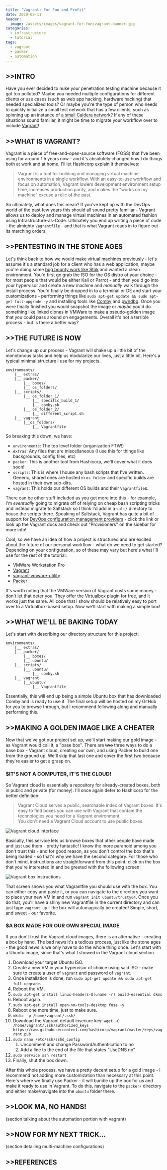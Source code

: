 ```yaml
---
title: "Vagrant: For Fun and Profit"
date: 2020-08-11
header:
  image: /assets/images/vagrant-for-fun/vagrant-banner.jpg
categories:
  - infrastructure
  - tutorial
tags:
  - vagrant
  - packer
  - automation
---
```


## >>INTRO

Have you ever decided to nuke your penetration testing machine because it got too polluted? Maybe you needed multiple configurations for different clients or use cases (such as web app hacking, hardware hacking) that needed specialized tools? Or maybe you're the type of person who needs to quickly initialize a small test network that has a few clients, such as spinning up an instance of [a small Caldera network](https://github.com/mitre/caldera)? If any of these situations sound familiar, it might be time to migrate your workflow over to include [Vagrant](https://www.vagrantup.com/)!

## >>WHAT IS VAGRANT?

Vagrant is a piece of free-and-open-source software (FOSS) that I've been using for around 1.5 years now - and it's absolutely changed how I do things both at work and at home. I'll let Hashicorp explain it themselves:

> Vagrant is a tool for building and managing virtual machine environments in a single workflow. With an easy-to-use workflow and focus on automation, Vagrant lowers development environment setup time, increases production parity, and makes the "works on my machine" excuse a relic of the past.

So ultimately, what does this mean? If you've kept up with the DevOps world of the past few years this should all sound pretty familiar - Vagrant allows us to deploy and manage virtual machines in an automated fashion using Infrastructure-as-Code. Ultimately you end up writing a piece of code - the almighty `Vagrantfile` - and that is what Vagrant reads in to figure out its marching orders.

## >>PENTESTING IN THE STONE AGES

Let's think back to how we would make virtual machines previously - let's assume it's a standard job for a client who has a web application, maybe you're doing some [bug bounty work like Stök](https://www.youtube.com/channel/UCQN2DsjnYH60SFBIA6IkNwg) and wanted a clean environment. You'd first go grab the ISO for the OS distro of your choice - for most people that would be either Kali or Parrot - and then you'd go into your hypervisor and create a new machine and *manually* walk through the install process. You'd finally be dropped in to a terminal or DE and start your customizations - performing things like `sudo apt-get update && sudo apt-get full-upgrade -y` and installing tools like [Comby](https://comby.dev/) and [pwndbg](https://github.com/pwndbg/pwndbg). Once you were finally finished you would snapshot the image or *maybe* you'd do something like linked clones in VMWare to make a pseudo-golden image that you could pass around on engagements. Overall it's not a terrible process - but is there a better way?

## >>THE FUTURE IS NOW

Let's change up our process - Vagrant will shake up a little bit of the monotonous tasks and help us modularize our lives, just a little bit. Here's a typical minimal structure I use for my projects.

```
environments/
    |__ extras/
    |__ packer/
        |__ boxes/
        |__ os_folders/
    |__ scripts/
        |__ os_folder_1/
            |__ specific_build_1/
            |__ comby.sh
        |__ os_folder_2/
            |__ different_script.sh
    |__ vagrant
        |__os_folders/
            |__ Vagrantfile
```

So breaking this down, we have:

* `environments`: The top level folder (organization FTW!)
* `extras`: Any files that are miscellaneous (I use this for things like backgrounds, config files, etc)
* `packer`: This is another tool from Hashicorp, we'll cover what it does soon!
* `scripts`: This is where I house any bash scripts that I've written. Generic, shared ones are hosted in `os_folder` and specific builds are hosted in their own sub-dirs.
* `vagrant`: This holds our different OS builds and their `Vagrantfile`s.

There can be other stuff included as you get more into this - for example, I'm *eventually* going to migrate off of relying on cheap bash scripting tricks and instead migrate to Saltstack so I think I'd add in a `salt/` directory to house the scripts there. Speaking of Saltstack, Vagrant has quite a bit of support for [DevOps configuration management providers](https://www.vagrantup.com/docs) - click the link or look up the Vagrant docs and check out "Provisioners" on the sidebar for more info!

Cool, so we have an idea of how a project is structured and are excited about the future of our personal workflow - what do we need to get started? Depending on your configuration, so of these may vary but here's what I'll use for the rest of the tutorial:

* VMWare Workstation Pro
* [Vagrant](https://vagrantup.com)
* [vagrant-vmware-utility](https://www.vagrantup.com/vmware#buy-now)
* [Packer](https://www.packer.io/)

It's worth noting that the VMWare version of Vagrant costs some money - don't let that deter you. They offer the Virtualbox plugin for free, and it works just the same. All code that I show should be relatively easy to port over to a Virtualbox-based setup. Now we'll start with making a simple box!

## >>WHAT WE'LL BE BAKING TODAY

Let's start with describing our directory structure for this project:

```
environments/
    |__ extras/
    |__ packer/
        |__ boxes/
        |__ ubuntu/
    |__ scripts/
        |__ ubuntu/
            |__ comby.sh
    |__ vagrant
        |__ubuntu/
            |__ Vagrantfile
```

Essentially, this will end up being a simple Ubuntu box that has downloaded Comby and is ready to use it. The final setup will be hosted on my GitHub for you to browse through, but I recommend following along and manually performing this.

## >>MAKING A GOLDEN IMAGE LIKE A CHEATER

Now that we've got our project set up, we'll start making our gold image - as Vagrant would call it, a "base box". There are ~~two~~ three ways to do a base box - Vagrant cloud, creating our own, and using Packer to build one from the ground up. We'll skip that last one and cover the first two because they're easier to get a grasp on.

### $IT'S NOT A COMPUTER, IT'S THE CLOUD!

So Vagrant cloud is essentially a repository for already-created boxes, both in public and private (for money). I'll once again defer to Hashicorp for the better definition:

> Vagrant Cloud serves a public, searchable index of Vagrant boxes. It's easy to find boxes you can use with Vagrant that contain the technologies you need for a Vagrant environment.  
You don't need a Vagrant Cloud account to use public boxes.

![Vagrant cloud interface](../assets/images/vagrant-for-fun/vagrant-cloud.png)

Basically, this service lets us browse boxes that other people have made and just use them - pretty fantastic! I know the more paranoid among you don't trust this - and for good reason, as you don't control the box that's being loaded - so that's why we have the second category. For those who don't mind, instructions are straightforward from this point; click on the box that you're interested in and be greeted with the following screen:

![Vagrant box instructions](../assets/images/vagrant-for-fun/vagrant-cloud-instructions.png)

That screen shows you what Vagrantfile you should use with the box. You can either copy and paste it, or you can navigate to the directory you want to place your new VM in and run `vagrant init ubuntu/trusty64`. Once you do that, you'll have a shiny new Vagrantfile in the current directory and can just type `vagrant up` - the box will automagically be created! Simple, short, and sweet - our favorite.

### $A BOX MADE FOR OUR OWN SPECIAL IMAGE

If you don't trust the Vagrant cloud images, there is an alternative - creating a box by hand. The bad news it's a tedious process, just like the stone ages - the good news is we only have to do the whole thing once. Let's start with a Ubuntu image, since that's what I showed in the Vagrant cloud section.

1. Download your target Ubuntu ISO.
2. Create a new VM in your hypervisor of choice using said ISO - make sure to create a user of `vagrant` and password of `vagrant`.
3. Once installation is done, run `sudo apt-get update && sudo apt-get full-upgrade`.
4. Reboot the VM.
5. `sudo apt-get install linux-headers-$(uname -r) build-essential dkms`
6. Reboot again.
7. `sudo apt-get install open-vm-tools-desktop fuse -y`
8. Reboot one more time, just to make sure.
9. `mkdir -p /home/vagrant/.ssh/`
10. Download the Vagrant default insecure key: `wget -O /home/vagrant/.ssh/authorized_keys https://raw.githubusercontent.com/hashicorp/vagrant/master/keys/vagrant.pub`
11. `sudo nano /etc/ssh/sshd_config`
    1. Uncomment and change PasswordAuthentication to no
    2. Add a line to the end of the file that states "UseDNS no"
12.  `sudo service ssh restart`
13.  Finally, shut the box down.

After this whole process, we have a pretty decent setup for a gold image - I recommend not adding more customization than necessary at this point. Here's where we finally use Packer - it will bundle up the box for us and make it ready to use in Vagrant. To do this, navigate to the `packer/` directory and either make/navigate into the `ubuntu` folder there.

## >>LOOK MA, NO HANDS!
(section talking about the automation portion with vagrant)


## >>NOW FOR MY NEXT TRICK...
(section detailing multi-machine configurations)


## >>REFERENCES


